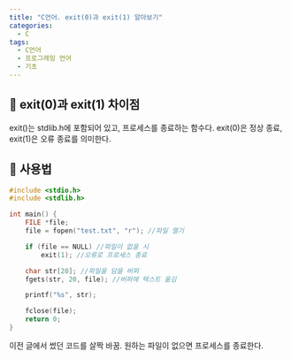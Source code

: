 ```yaml
---
title: "C언어. exit(0)과 exit(1) 알아보기"
categories:
  - C
tags:
  - C언어
  - 프로그래밍 언어
  - 기초
---
```


## 🌟 exit(0)과 exit(1) 차이점

exit()는 stdlib.h에 포함되어 있고, 프로세스를 종료하는 함수다. exit(0)은 정상 종료, exit(1)은 오류 종료를 의미한다.

## 🌟 사용법

```c
#include <stdio.h>
#include <stdlib.h>

int main() {
	FILE *file;
	file = fopen("test.txt", "r"); //파일 열기

	if (file == NULL) //파일이 없을 시
		exit(1); //오류로 프로세스 종료

	char str[20]; //파일을 담을 버퍼
	fgets(str, 20, file); //버퍼에 텍스트 옮김

	printf("%s", str);

	fclose(file);
	return 0;
}
```

이전 글에서 썼던 코드를 살짝 바꿈. 원하는 파일이 없으면 프로세스를 종료한다.